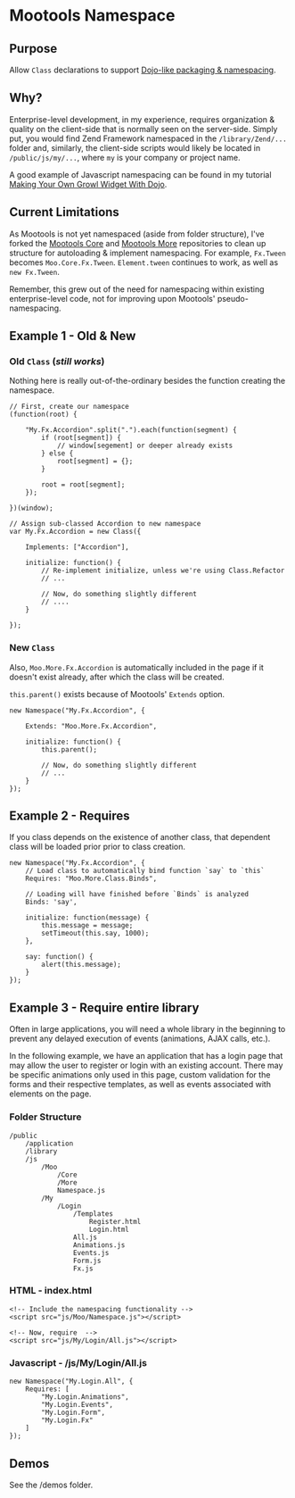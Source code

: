 #   Mootools Namespace

##  Purpose

Allow `Class` declarations to support [Dojo-like packaging & namespacing][dojo].

##  Why?

Enterprise-level development, in my experience, requires organization & quality
on the client-side that is normally seen on the server-side.  Simply put, you would
find Zend Framework namespaced in the `/library/Zend/...` folder and, similarly, the
client-side scripts would likely be located in `/public/js/my/...`, where `my` is your
company or project name.

A good example of Javascript namespacing can be found in my tutorial
[Making Your Own Growl Widget With Dojo][growl].

##  Current Limitations

As Mootools is not yet namespaced (aside from folder structure), I've forked the
[Mootools Core][core] and [Mootools More][more] repositories to clean up structure
for autoloading & implement namespacing.  For example, `Fx.Tween` becomes
`Moo.Core.Fx.Tween`.  `Element.tween` continues to work, as well as `new Fx.Tween`.

Remember, this grew out of the need for namespacing within existing enterprise-level
code, not for improving upon Mootools' pseudo-namespacing.

##  Example 1 - Old & New

### Old `Class` (*still works*)

Nothing here is really out-of-the-ordinary besides the function creating the namespace.

    // First, create our namespace
    (function(root) {
        
        "My.Fx.Accordion".split(".").each(function(segment) {
            if (root[segment]) {
                // window[segement] or deeper already exists
            } else {
                root[segment] = {};
            }
            
            root = root[segment];
        });
        
    })(window);
    
    // Assign sub-classed Accordion to new namespace
    var My.Fx.Accordion = new Class({
        
        Implements: ["Accordion"],
        
        initialize: function() {
            // Re-implement initialize, unless we're using Class.Refactor
            // ...
            
            // Now, do something slightly different
            // ....
        }
        
    });

### New `Class`

Also, `Moo.More.Fx.Accordion` is automatically included in the page if it doesn't exist already,
after which the class will be created.

`this.parent()` exists because of Mootools' `Extends` option.

    new Namespace("My.Fx.Accordion", {
        
        Extends: "Moo.More.Fx.Accordion",
        
        initialize: function() {
            this.parent();
            
            // Now, do something slightly different
            // ...
        }
    });

## Example 2 - Requires

If you class depends on the existence of another class, that dependent class will be
loaded prior prior to class creation.

    new Namespace("My.Fx.Accordion", {
        // Load class to automatically bind function `say` to `this`
        Requires: "Moo.More.Class.Binds",
        
        // Loading will have finished before `Binds` is analyzed
        Binds: 'say',
        
        initialize: function(message) {
            this.message = message;
            setTimeout(this.say, 1000);
        },
        
        say: function() {
            alert(this.message);
        }
    });

## Example 3 - Require entire library

Often in large applications, you will need a whole library in the beginning to
prevent any delayed execution of events (animations, AJAX calls, etc.).

In the following example, we have an application that has a login page that may
allow the user to register or login with an existing account.  There may be specific
animations only used in this page, custom validation for the forms and their respective
templates, as well as events associated with elements on the page.

### Folder Structure

    /public
        /application
        /library
        /js
            /Moo
                /Core
                /More
                Namespace.js
            /My
                /Login
                    /Templates
                        Register.html
                        Login.html
                    All.js
                    Animations.js
                    Events.js
                    Form.js
                    Fx.js

### HTML - index.html

    <!-- Include the namespacing functionality -->
    <script src="js/Moo/Namespace.js"></script>
    
    <!-- Now, require  -->
    <script src="js/My/Login/All.js"></script>

### Javascript - /js/My/Login/All.js

    new Namespace("My.Login.All", {
        Requires: [
            "My.Login.Animations",
            "My.Login.Events",
            "My.Login.Form",
            "My.Login.Fx"
        ]
    });

## Demos

See the /demos folder.

[dojo]: http://docs.dojocampus.org/dojo/index#package-system
[wf]:   http://www.whitefence.com/
[growl]:http://blog.uxdriven.com/2009/09/08/making-your-own-growl-widget-with-dojo/
[core]: git@github.com:ericclemmons/mootools-core.git
[more]: git@github.com:ericclemmons/mootools-more.git